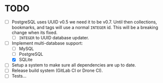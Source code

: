 # TODO

- [ ] PostgreSQL uses UUID v0.5 we need it to be v0.7. Until then collections, bookmarks, and tags will use a normal `INTEGER` id. This will be a breaking change when its fixed.
  - [ ] `INTEGER` to UUID database updater.
- [ ] Implement multi-database support:
  - [ ] MySQL
  - [ ] PostgreSQL
  - [X] SQLite
- [ ] Setup a system to make sure all dependencies are up to date.
- [ ] Release build system (GitLab CI or Drone CI).
- [ ] Tests...